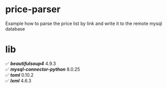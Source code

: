 # price-parser
Example how to parse the price list by link and write it to the remote mysql database

# lib
:white_check_mark: ___beautifulsoup4___	4.9.3 <br/>
:white_check_mark: ___mysql-connector-python___	8.0.25 <br/>
:white_check_mark: ___toml___	0.10.2 <br/>
:white_check_mark: ___lxml___	4.6.3 <br/>
<br/>

